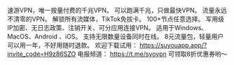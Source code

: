 速游VPN，唯一按量付费的千兆VPN。
可以跑满千兆，只做最快VPN。
流量永远不清零的VPN。
解锁所有流媒体，TikTok免拔卡。
100+节点任意选择。
军用级IP加密、无日志政策、注销开关、可分应用连接VPN。
适用于Windows、MacOS、Android 、iOS。
支持无限数量设备同时在线。
8元流量包，轻量用户可以用一年，不好用随时退款。
欢迎下载试用： https://suyouapp.app/?invite_code=H9z86SZO
电报频道： https://t.me/syovpn 可领取8折优惠券哟～
